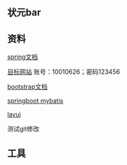 ## 状元bar


## 资料
[spring文档](https://spring.io/guides/gs/serving-web-content/#use-maven)

[目标网站](http://find37.com/live.html)  账号：10010626；密码123456

[bootstrap文档](https://www.bootcss.com/)

[springboot mybatis](https://segmentfault.com/a/1190000014018550)

[layui](https://www.layui.com/doc/)

测试git修改
## 工具
